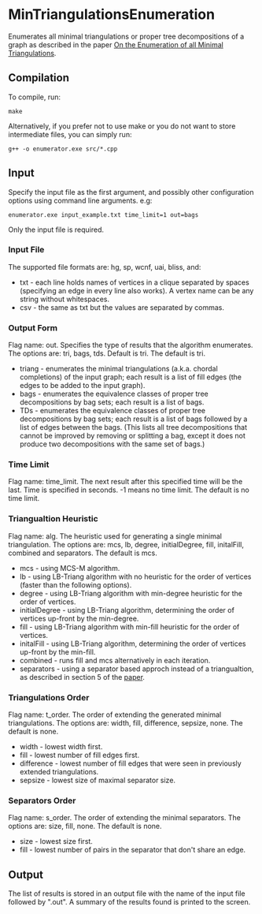 # MinTriangulationsEnumeration

Enumerates all minimal triangulations or proper tree decompositions of a graph as described in the paper [On the Enumeration of all Minimal Triangulations](http://arxiv.org/abs/1604.02833).

## Compilation
To compile, run:
```
make
```
Alternatively, if you prefer not to use make or you do not want to store intermediate files, you can simply run:
```
g++ -o enumerator.exe src/*.cpp
```

## Input

Specify the input file as the first argument, and possibly other configuration options using command line arguments. e.g:
```
enumerator.exe input_example.txt time_limit=1 out=bags
```
Only the input file is required.

### Input File
The supported file formats are: hg, sp, wcnf, uai, bliss, and:
* txt - each line holds names of vertices in a clique separated by spaces (specifying an edge in every line also works). A vertex name can be any string without whitespaces.
* csv - the same as txt but the values are separated by commas.

### Output Form
Flag name: out.
Specifies the type of results that the algorithm enumerates.
The options are: tri, bags, tds. Default is tri. The default is tri.
* triang - enumerates the minimal triangulations (a.k.a. chordal completions) of the input graph; each result is a list of fill edges (the edges to be added to the input graph).
* bags - enumerates the equivalence classes of proper tree decompositions by bag sets; each result is a list of bags.
* TDs - enumerates the equivalence classes of proper tree decompositions by bag sets; each result is a list of bags followed by a list of edges between the bags. (This lists all tree decompositions that cannot be improved by removing or splitting a bag, except it does not produce two decompositions with the same set of bags.)

### Time Limit
Flag name: time_limit.
The next result after this specified time will be the last. Time is specified in seconds.
-1 means no time limit. The default is no time limit.

### Triangualtion Heuristic
Flag name: alg.
The heuristic used for generating a single minimal triangulation.
The options are: mcs, lb, degree, initialDegree, fill, initalFill, combined and separators. The default is mcs.
* mcs - using MCS-M algorithm.
* lb - using LB-Triang algorithm with no heuristic for the order of vertices (faster than the following options).
* degree - using LB-Triang algorithm with min-degree heuristic for the order of vertices.
* initialDegree - using LB-Triang algorithm, determining the order of vertices up-front by the min-degree.
* fill - using LB-Triang algorithm with min-fill heuristic for the order of vertices.
* initalFill - using LB-Triang algorithm, determining the order of vertices up-front by the min-fill.
* combined - runs fill and mcs alternatively in each iteration.
* separators - using a separator based approch instead of a triangualtion, as described in section 5 of the [paper](http://arxiv.org/abs/1604.02833).

### Triangulations Order
Flag name: t_order.
The order of extending the generated minimal triangulations.
The options are: width, fill, difference, sepsize, none. The default is none.
* width - lowest width first.
* fill - lowest number of fill edges first.
* difference - lowest number of fill edges that were seen in previously extended triangulations.
* sepsize - lowest size of maximal separator size.

### Separators Order
Flag name: s_order.
The order of extending the minimal separators.
The options are: size, fill, none. The default is none.
* size - lowest size first.
* fill - lowest number of pairs in the separator that don't share an edge.

## Output

The list of results is stored in an output file with the name of the input file followed by ".out".
A summary of the results found is printed to the screen.
